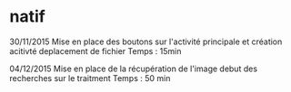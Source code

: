 # natif
30/11/2015
Mise en place des boutons sur l'activité principale et création acitivté deplacement de fichier
Temps : 15min

04/12/2015
Mise en place de la récupération de l'image debut des recherches sur le traitment
Temps : 50 min